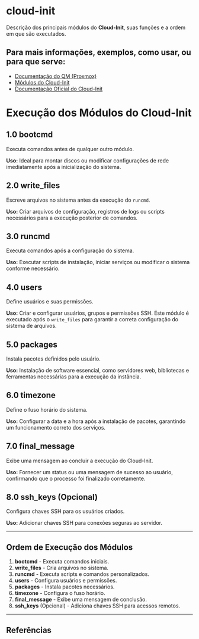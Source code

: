 # cloud-init
Descrição dos principais módulos do **Cloud-Init**, suas funções e a ordem em que são executados. 

## Para mais informações, exemplos, como usar, ou para que serve:

- [Documentação do QM (Proxmox)](https://pve.proxmox.com/pve-docs/qm.1.html)
- [Módulos do Cloud-Init](https://cloudinit.readthedocs.io/en/22.1_a/topics/modules.html)
- [Documentação Oficial do Cloud-Init](https://cloudinit.readthedocs.io/en/latest/)

# Execução dos Módulos do Cloud-Init


## **1.0 bootcmd**
Executa comandos antes de qualquer outro módulo.

**Uso:** Ideal para montar discos ou modificar configurações de rede imediatamente após a inicialização do sistema.

## **2.0 write_files**
Escreve arquivos no sistema antes da execução do `runcmd`.

**Uso:** Criar arquivos de configuração, registros de logs ou scripts necessários para a execução posterior de comandos.

## **3.0 runcmd**
Executa comandos após a configuração do sistema.

**Uso:** Executar scripts de instalação, iniciar serviços ou modificar o sistema conforme necessário.

## **4.0 users**
Define usuários e suas permissões.

**Uso:** Criar e configurar usuários, grupos e permissões SSH. Este módulo é executado após o `write_files` para garantir a correta configuração do sistema de arquivos.

## **5.0 packages**
Instala pacotes definidos pelo usuário.

**Uso:** Instalação de software essencial, como servidores web, bibliotecas e ferramentas necessárias para a execução da instância.

## **6.0 timezone**
Define o fuso horário do sistema.

**Uso:** Configurar a data e a hora após a instalação de pacotes, garantindo um funcionamento correto dos serviços.

## **7.0 final_message**
Exibe uma mensagem ao concluir a execução do Cloud-Init.

**Uso:** Fornecer um status ou uma mensagem de sucesso ao usuário, confirmando que o processo foi finalizado corretamente.

## **8.0 ssh_keys (Opcional)**
Configura chaves SSH para os usuários criados.

**Uso:** Adicionar chaves SSH para conexões seguras ao servidor.

---

## **Ordem de Execução dos Módulos**

1. **bootcmd** - Executa comandos iniciais.
2. **write_files** - Cria arquivos no sistema.
3. **runcmd** - Executa scripts e comandos personalizados.
4. **users** - Configura usuários e permissões.
5. **packages** - Instala pacotes necessários.
6. **timezone** - Configura o fuso horário.
7. **final_message** - Exibe uma mensagem de conclusão.
8. **ssh_keys** (Opcional) - Adiciona chaves SSH para acessos remotos.

---

## **Referências**


